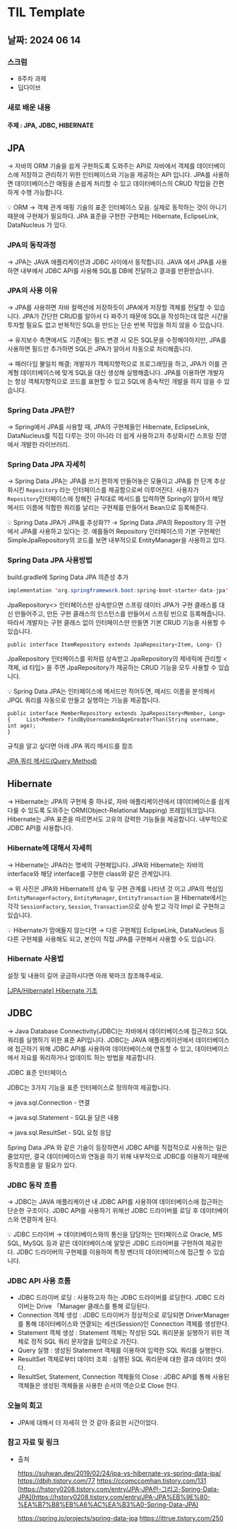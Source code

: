 # TIL Template

## 날짜: 2024 06 14
### 스크럼
- 8주차 과제
- 딥다이브

### 새로 배운 내용
#### 주제 : JPA, JDBC, HIBERNATE
## JPA

→ 자바의 ORM 기술을 쉽게 구현하도록 도와주는 API로 자바에서 객체를 데이터베이스에 저장하고 관리하기 위한 인터페이스와 기능을 제공하는 API 입니다. JPA를 사용하면 데이터베이스간 매핑을 손쉽게 처리할 수 있고 데이터베이스의 CRUD 작업을 간편하게 수행 가능합니다.

<aside>
💡 ORM
→ 객체 관계 매핑 기술의 표준 인터페이스 모음. 실제로 동작하는 것이 아니기 때문에 구현체가 필요하다. JPA 표준을 구현한 구현체는 Hibernate, EclipseLink, DataNucleus 가 있다.

</aside>

### JPA의 동작과정

→ JPA는 JAVA 애플리케이션과 JDBC 사이에서 동작합니다. JAVA 에서 JPA를 사용하면 내부에서 JDBC API를 사용해 SQL를 DB에 전달하고 결과를 반환받습니다.

### JPA의 사용 이유

→ JPA를 사용하면 자바 컬렉션에 저장하듯이 JPA에게 저장할 객체를 전달할 수 있습니다. JPA가 간단한 CRUD를 알아서 다 짜주기 때문에 SQL을 작성하는데 많은 시간을 투자할 필요도 없고 반복적인 SQL을 만드는 단순 반복 작업을 하지 않을 수 있습니다. 

→ 유지보수 측면에서도 기존에는 필드 변경 시 모든 SQL문을 수정해야하지만, JPA를 사용하면 필드만 추가하면 SQL은 JPA가 알아서 자동으로 처리해줍니다. 

→ 패러다임 불일치 해결; 개발자가 객체지향적으로 프로그래밍을 하고, JPA가 이를 관계형 데이터베이스에 맞게 SQL을 대신 생성해 실행해줍니다. JPA를 이용하면 개발자는 항상 객체지향적으로 코드를 표현할 수 있고 SQL에 종속적인 개발을 하지 않을 수 있습니다.

### Spring Data JPA란?

→ Spring에서 JPA를 사용할 때, JPA의 구현체들인 Hibernate, EclipseLink, DataNucleus를 직접 다루는 것이 아니라 더 쉽게 사용하고자 추상화시킨 스프링 진영에서 개발한 라이브러리.

### Spring Data JPA 자세히

→ Spring Data JPA는 JPA를 쓰기 편하게 만들어놓은 모듈이고 JPA를 한 단계 추상화시킨 `Repository` 라는 인터페이스를 제공함으로써 이루어진다. 사용자가 `Repository`인터페이스에 정해진 규칙대로 메서드를 입력하면 Spring이 알아서 해당 메서드 이름에 적합한 쿼리를 날리는 구현체를 만들어서 Bean으로 등록해준다.

<aside>
💡 Spring Data JPA가 JPA를 추상화??
→ Spring Data JPA의 Repository 의 구현에서 JPA를 사용하고 있다는 것. 예를들어 Repository 인터페이스의 기본 구현체인 SimpleJpaRepository의 코드를 보면 내부적으로 EntityManager을 사용하고 있다.

</aside>

### Spring Data JPA 사용방법

build.gradle에 Spring Data JPA 의존성 추가

```java
implementation 'org.springframework.boot:spring-boot-starter-data-jpa'
```

JpaRepository<> 인터페이스만 상속받으면 스프링 데이터 JPA가 구현 클래스를 대신 만들어주고, 만든 구현 클래스의 인스턴스를 만들어서 스프링 빈으로 등록해줍니다. 따라서 개발자는 구현 클래스 없이 인터페이스만 만들면 기본 CRUD 기능을 사용할 수 있습니다.

```bash
public interface ItemRepository extends JpaRepository<Item, Long> {}
```

JpaRepository 인터페이스를 위처럼 상속받고 JpaRepository의 제네릭에 관리할 <객체, id 타입> 을 주면 JpaRepository가 제공하는 CRUD 기능을 모두 사용할 수 있습니다.

<aside>
💡 Spring Data JPA는 인터페이스에 메서드만 적어두면, 메서드 이름을 분석해서 JPQL 쿼리를 자동으로 만들고 실행하는 기능을 제공합니다.

```
public interface MemberRepository extends JpaRepository<Member, Long> { 	List<Member> findByUsernameAndAgeGreaterThan(String username, int age);
}
```

규칙을 알고 싶다면 아래 JPA 쿼리 메서드를 참조

[JPA 쿼리 메서드(Query Method)](https://www.devkuma.com/docs/spring-data-jpa/query-Method/)

</aside>

## Hibernate

→ Hibernate는 JPA의 구현체 중 하나로, 자바 애플리케이션에서 데이터베이스를 쉽게 다룰 수 있도록 도와주는 ORM(Object-Relational Mapping) 프레임워크입니다. Hibernate는 JPA 표준을 따르면서도 고유의 강력한 기능들을 제공합니다. 내부적으로 JDBC API를 사용합니다.

### Hibernate에 대해서 자세히

→ Hibernate는 JPA라는 명세의 구현체입니다. JPA와 Hibernate는 자바의 interface와 해당 interface를 구현한 class와 같은 관계입니다. 

→ 위 사진은 JPA와 Hibernate의 상속 및 구현 관계를 나타낸 것 이고 JPA의 핵심임 `EntityManagerFactory`, `EntityManager`, `EntityTransaction` 을 Hibernate에서는 각각 `SessionFactory`, `Session`, `Transaction`으로 상속 받고 각각 Impl 로 구현하고 있습니다.

<aside>
💡 Hibernate가 맘에들지 않는다면
→ 다른 구현체임 EclipseLink, DataNucleus 등 다른 구현체를 사용해도 되고, 본인이 직접 JPA를 구현해서 사용할 수도 있습니다.

</aside>

### Hibernate 사용법

설정 및 내용이 길어 궁금하시다면 아래 북마크 참조해주세요.

[[JPA/Hibernate] Hibernate 기초](https://somuchthings.tistory.com/106)

## JDBC

→ Java Database Connectivity(JDBC)는 자바에서 데이터베이스에 접근하고 SQL 쿼리를 실행하기 위한 표준 API입니다. JDBC는 JAVA 애플리케이션에서 데이터베이스에 접근하기 위해 JDBC API를 사용하여 데이터베이스에 연동할 수 있고, 데이터베이스에서 자요를 쿼리하거나 업데이트 하는 방법을 제공합니다.

JDBC 표준 인터페이스


JDBC는 3가지 기능을 표준 인터페이스로 정의하여 제공합니다. 

→ java.sql.Connection - 연결

→ java.sql.Statement - SQL을 담은 내용

→ java.sql.ResultSet - SQL 요청 응답

Spring Data JPA 와 같은 기술이 등장하면서 JDBC API를 직접적으로 사용하는 일은 줄었지만, 결국 데이터베이스와 연동을 하기 위해 내부적으로 JDBC를 이용하기 때문에 동작흐름을 알 필요가 있다.

### JDBC 동작 흐름

→ JDBC는 JAVA 애플리케이션 내 JDBC API를 사용하여 데이터베이스에 접근하는 단순한 구조이다. JDBC API를 사용하기 위해선 JDBC 드라이버를 로딩 후 데이터베이스와 연결하게 된다.

<aside>
💡 JDBC 드라이버
→ 데이터베이스와의 통신을 담당하는 인터페이스로 Oracle, MS SQL, MySQL 등과 같은 데이터베이스에 알맞은 JDBC 드라이버를 구현하여 제공한다. JDBC 드라이버의 구현체를 이용하여 특정 벤더의 데이터베이스에 접근할 수 있습니다.

</aside>

### JDBC API 사용 흐름


- JDBC 드라이버 로딩 : 사용하고자 하는 JDBC 드라이버를 로딩한다. JDBC 드라이버는 Drive 「Manager 클래스를 통해 로딩된다.
- Connection 객체 생성 : JDBC 드라이버가 정상적으로 로딩되면 DriverManager를 통해 데이터베이스와 연결되는 세션(Session)인 Connection 객체를 생성한다.
- Statement 객체 생성 : Statement 객체는 작성된 SQL 쿼리문을 실행하기 위한 객체로 정적 SQL 쿼리 문자열을 입력으로 가진다.
- Query 실행 : 생성된 Statement 객체를 이용하여 입력한 SQL 쿼리를 실행한다.
- ResultSet 객체로부터 데이터 조회 : 실행된 SQL 쿼리문에 대한 결과 데이터 셋이다.
- ResultSet, Statement, Connection 객체들의 Close : JDBC API를 통해 사용된 객체들은 생성된 객체들을 사용한 순서의 역순으로 Close 한다.



### 오늘의 회고
- JPA에 대해서 더 자세히 안 것 같아 중요한 시간이었다.
### 참고 자료 및 링크
- 출처
    
    https://suhwan.dev/2019/02/24/jpa-vs-hibernate-vs-spring-data-jpa/
    https://dbjh.tistory.com/77
    https://ccomccomhan.tistory.com/131
    [https://hstory0208.tistory.com/entry/JPA-JPA란-그리고-Spring-Data-JPA](https://hstory0208.tistory.com/entry/JPA-JPA%EB%9E%80-%EA%B7%B8%EB%A6%AC%EA%B3%A0-Spring-Data-JPA)
    
    https://spring.io/projects/spring-data-jpa
    https://ittrue.tistory.com/250
